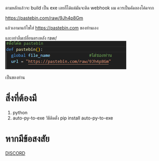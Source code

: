 ตามหลักแล้วจะ build เป็น exe เลยก็ได้แต่มันจะติด webhook ผม ควรเป็นคัดลองโค้ดจาก

https://pastebin.com/raw/9Jh4p8Gm

แล้วเอามาแก้ไขใส่ https://pastebin.com ของท่านเอง

และอย่าลืมเปลี่ยนตรงหลัง raw/
![คำอธิบายรูป](img/1.png)

เป็นของท่าน

# สิ่งที่ต้องมี

1. python
2. auto-py-to-exe วิธีติดตั่ง pip install auto-py-to-exe

# หากมีข้อสงสัย
[DISCORD](https://discord.gg/HQRkR6QPw4)
